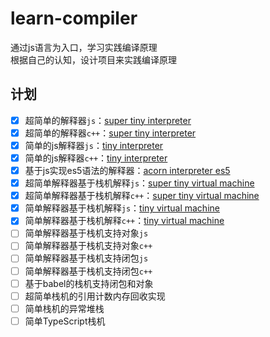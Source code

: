 # learn-compiler
通过js语言为入口，学习实践编译原理<br/>
根据自己的认知，设计项目来实践编译原理
## 计划
- [x] 超简单的解释器`js`：[super tiny interpreter](./super-tiny-interpreter)
- [x] 超简单的解释器`c++`：[super tiny interpreter](./cpp-super-tiny-interpreter)
- [x] 简单的js解释器`js`：[tiny interpreter](./tiny-interpreter)
- [x] 简单的js解释器`c++`：[tiny interpreter](./cpp-tiny-interpreter)
- [x] 基于js实现es5语法的解释器：[acorn interpreter es5](./acorn-interpreter-es5)
- [x] 超简单解释器基于栈机解释`js`：[super tiny virtual machine](./super-tiny-virtual-machine)
- [x] 超简单解释器基于栈机解释`c++`：[super tiny virtual machine](./cpp-super-tiny-virtual-machine)
- [x] 简单解释器基于栈机解释`js`：[tiny virtual machine](./tiny-virtual-machine)
- [x] 简单解释器基于栈机解释`c++`：[tiny virtual machine](./cpp-tiny-virtual-machine)
- [ ] 简单解释器基于栈机支持对象`js`
- [ ] 简单解释器基于栈机支持对象`c++`
- [ ] 简单解释器基于栈机支持闭包`js`
- [ ] 简单解释器基于栈机支持闭包`c++`
- [ ] 基于babel的栈机支持闭包和对象
- [ ] 超简单栈机的引用计数内存回收实现
- [ ] 简单栈机的异常堆栈
- [ ] 简单TypeScript栈机